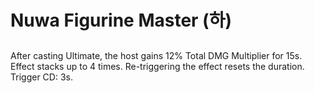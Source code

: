# Nuwa Figurine Master (하)

##

After casting Ultimate, the host gains 12% Total DMG Multiplier for 15s. Effect stacks up to 4 times. Re-triggering the effect resets the duration. Trigger CD: 3s.
